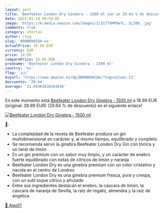 ```yaml
---
layout: post
title: 'Beefeater London Dry Ginebra - 1500 ml con un 29.64 % de descuento'
date: 2021-01-19 09:59:05
image: 'https://m.media-amazon.com/images/I/3177XMP0w7L._SL200_.jpg'
comments: true
category: ofertas
author: ring
slug: 'B008KHOCOA-es'
actualPrice: 18.99 EUR
currency: EUR
price: 18.99
comparePrice: 26.99 EUR
prodname: 'Beefeater London Dry Ginebra - 1500 ml'
country: 'es'
flag: '🇪🇸'
buyurl: 'https://www.amazon.es/dp/B008KHOCOA/?tag=tolees-21'
descuento: '29.64'
average: '21.05363636363636'
---
```


En este momento está [Beefeater London Dry Ginebra - 1500 ml](https://www.amazon.es/dp/B008KHOCOA/?tag=tolees-21) a 18.99 EUR (original: 26.99 EUR) (29.64 %  de descuento) en el siguiente enlace!

[![Beefeater London Dry Ginebra - 1500 ml](https://m.media-amazon.com/images/I/3177XMP0w7L._SL200_.jpg)](https://www.amazon.es/dp/B008KHOCOA/?tag=tolees-21)

🔎:

- La complejidad de la receta de Beefeater produce un gin multidimensional en carácter y, al mismo tiempo, equilibrado y completo
- Se recomienda servir la ginebra Beefeater London Dry Gin con tónica y un twist de limón
- Es un gin premium con un sabor muy limpio, y un carácter de enebro fuerte equilibrado con notas de cítricos de limón y naranja
- Beefeater London Dry es una ginebra premium con un color cristalino y nacida en el centro de Londres
- Beefeater London Dry es una ginebra premium fresca, pura y crespa, con un sutil toque cítrico y afrutado
- Entre sus ingredientes destacan el enebro, la cáscara de limón, la cáscara de naranja de Sevilla, la raíz de regaliz, almendra y la raíz de angélica

[🛒 Aquí!!!](https://www.amazon.es/dp/B008KHOCOA/?tag=tolees-21)

